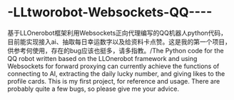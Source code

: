 # -LLtworobot-Websockets-QQ----
基于LLOnerobot框架利用Websockets正向代理编写的QQ机器人python代码，目前能实现接入ai、抽取每日幸运数字以及给资料卡点赞。这是我的第一个项目，供参考何使用，存在的bug应该也挺多，请多指教。/The Python code for the QQ robot written based on the LLOnerobot framework and using Websockets for forward proxying can currently achieve the functions of connecting to AI, extracting the daily lucky number, and giving likes to the profile cards. This is my first project, for reference and usage. There are probably quite a few bugs, so please give me your advice.

